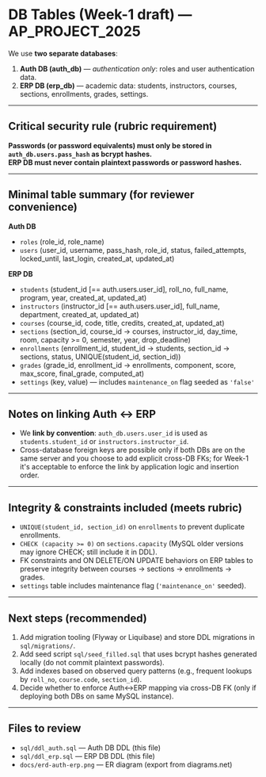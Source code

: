 # DB Tables (Week-1 draft) — AP_PROJECT_2025

We use **two separate databases**:

1. **Auth DB (auth_db)** — *authentication only*: roles and user authentication data.
2. **ERP DB (erp_db)** — academic data: students, instructors, courses, sections, enrollments, grades, settings.

---

## Critical security rule (rubric requirement)
**Passwords (or password equivalents) must only be stored in `auth_db.users.pass_hash` as bcrypt hashes.**  
**ERP DB must never contain plaintext passwords or password hashes.**

---

## Minimal table summary (for reviewer convenience)
**Auth DB**
- `roles` (role_id, role_name)
- `users` (user_id, username, pass_hash, role_id, status, failed_attempts, locked_until, last_login, created_at, updated_at)

**ERP DB**
- `students` (student_id [== auth.users.user_id], roll_no, full_name, program, year, created_at, updated_at)
- `instructors` (instructor_id [== auth.users.user_id], full_name, department, created_at, updated_at)
- `courses` (course_id, code, title, credits, created_at, updated_at)
- `sections` (section_id, course_id → courses, instructor_id, day_time, room, capacity >= 0, semester, year, drop_deadline)
- `enrollments` (enrollment_id, student_id → students, section_id → sections, status, UNIQUE(student_id, section_id))
- `grades` (grade_id, enrollment_id → enrollments, component, score, max_score, final_grade, computed_at)
- `settings` (key, value) — includes `maintenance_on` flag seeded as `'false'`

---

## Notes on linking Auth ↔ ERP
- We **link by convention**: `auth_db.users.user_id` is used as `students.student_id` or `instructors.instructor_id`.  
- Cross-database foreign keys are possible only if both DBs are on the same server and you choose to add explicit cross-DB FKs; for Week-1 it's acceptable to enforce the link by application logic and insertion order.

---

## Integrity & constraints included (meets rubric)
- `UNIQUE(student_id, section_id)` on `enrollments` to prevent duplicate enrollments.
- `CHECK (capacity >= 0)` on `sections.capacity` (MySQL older versions may ignore CHECK; still include it in DDL).
- FK constraints and ON DELETE/ON UPDATE behaviors on ERP tables to preserve integrity between courses → sections → enrollments → grades.
- `settings` table includes maintenance flag (`'maintenance_on'` seeded).

---

## Next steps (recommended)
1. Add migration tooling (Flyway or Liquibase) and store DDL migrations in `sql/migrations/`.
2. Add seed script `sql/seed_filled.sql` that uses bcrypt hashes generated locally (do not commit plaintext passwords).
3. Add indexes based on observed query patterns (e.g., frequent lookups by `roll_no`, `course.code`, `section_id`).
4. Decide whether to enforce Auth↔ERP mapping via cross-DB FK (only if deploying both DBs on same MySQL instance).

---

## Files to review
- `sql/ddl_auth.sql` — Auth DB DDL (this file)
- `sql/ddl_erp.sql` — ERP DB DDL (this file)
- `docs/erd-auth-erp.png` — ER diagram (export from diagrams.net)
